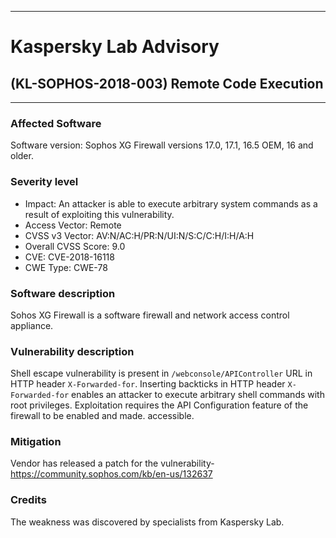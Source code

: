 ***

# Kaspersky Lab Advisory

## (KL-SOPHOS-2018-003) Remote Code Execution

***
### Affected Software
Software version: Sophos XG Firewall versions 17.0, 17.1, 16.5 OEM, 16 and older.
### Severity level
* Impact: An attacker is able to execute arbitrary system commands as a result of exploiting this vulnerability.
* Access Vector: Remote
* CVSS v3 Vector: AV:N/AC:H/PR:N/UI:N/S:C/C:H/I:H/A:H
* Overall CVSS Score: 9.0
* CVE: CVE-2018-16118
* CWE Type: CWE-78
### Software description
Sohos XG Firewall is a software firewall and network access control appliance.
### Vulnerability description
Shell escape vulnerability is present in `/webconsole/APIController` URL in HTTP header `X-Forwarded-for`. Inserting backticks in HTTP header `X-Forwarded-for` enables an attacker to execute arbitrary shell commands with root privileges. Exploitation requires the API Configuration feature of the firewall to be enabled and made.
accessible.

### Mitigation

Vendor has released a patch for the vulnerability- https://community.sophos.com/kb/en-us/132637

### Credits

The weakness was discovered by specialists from Kaspersky Lab.
